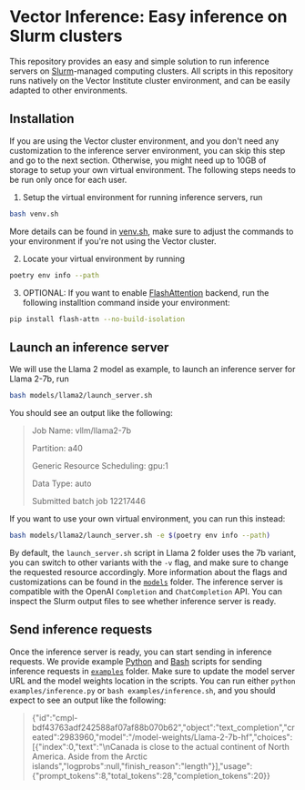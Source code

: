# Vector Inference: Easy inference on Slurm clusters
This repository provides an easy and simple solution to run inference servers on [Slurm](https://slurm.schedmd.com/overview.html)-managed computing clusters. All scripts in this repository runs natively on the Vector Institute cluster environment, and can be easily adapted to other environments.  

## Installation
If you are using the Vector cluster environment, and you don't need any customization to the inference server environment, you can skip this step and go to the next section. Otherwise, you might need up to 10GB of storage to setup your own virtual environment. The following steps needs to be run only once for each user.

1. Setup the virtual environment for running inference servers, run 
```bash
bash venv.sh
```
More details can be found in [venv.sh](venv.sh), make sure to adjust the commands to your environment if you're not using the Vector cluster.

2. Locate your virtual environment by running
```bash
poetry env info --path
```

3. OPTIONAL: If you want to enable [FlashAttention](https://github.com/Dao-AILab/flash-attention) backend, run the following installtion command inside your environment:
```bash
pip install flash-attn --no-build-isolation
```

## Launch an inference server
We will use the Llama 2 model as example, to launch an inference server for Llama 2-7b, run
```bash
bash models/llama2/launch_server.sh
```
You should see an output like the following:
> Job Name: vllm/llama2-7b
> 
> Partition: a40
> 
> Generic Resource Scheduling: gpu:1
> 
> Data Type: auto
> 
> Submitted batch job 12217446

If you want to use your own virtual environment, you can run this instead:
```bash
bash models/llama2/launch_server.sh -e $(poetry env info --path)
```
By default, the `launch_server.sh` script in Llama 2 folder uses the 7b variant, you can switch to other variants with the `-v` flag, and make sure to change the requested resource accordingly. More information about the flags and customizations can be found in the [`models`](models) folder. The inference server is compatible with the OpenAI `Completion` and `ChatCompletion` API. You can inspect the Slurm output files to see whether inference server is ready.

## Send inference requests
Once the inference server is ready, you can start sending in inference requests. We provide example [Python](examples/inference.py) and [Bash](examples/inference.sh) scripts for sending inference requests in [`examples`](examples) folder. Make sure to update the model server URL and the model weights location in the scripts. You can run either `python examples/inference.py` or `bash examples/inference.sh`, and you should expect to see an output like the following:
> {"id":"cmpl-bdf43763adf242588af07af88b070b62","object":"text_completion","created":2983960,"model":"/model-weights/Llama-2-7b-hf","choices":[{"index":0,"text":"\nCanada is close to the actual continent of North America. Aside from the Arctic islands","logprobs":null,"finish_reason":"length"}],"usage":{"prompt_tokens":8,"total_tokens":28,"completion_tokens":20}}
